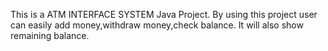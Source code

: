 
This is a ATM INTERFACE SYSTEM  Java Project.
By using this project user can easily add money,withdraw money,check balance.
It will also show remaining balance.
